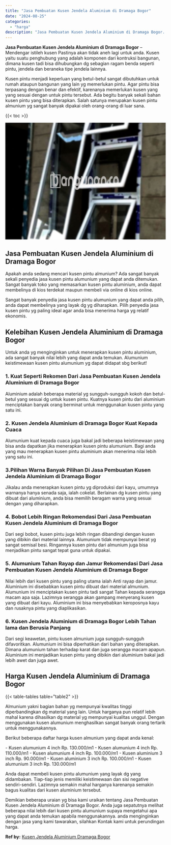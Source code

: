 ```yaml
---
title: "Jasa Pembuatan Kusen Jendela Aluminium di Dramaga Bogor"
date: "2024-08-25"
categories: 
  - "harga"
description: "Jasa Pembuatan Kusen Jendela Aluminium di Dramaga Bogor. Demikian beberapa uraian yg bisa kami uraikan tentang Jasa Pembuatan Kusen Jendela Aluminium di Dram..."
---
```


**Jasa Pembuatan Kusen Jendela Aluminium di Dramaga Bogor** – Mendengar istileh kusen Pastinya akan tidak aneh lagi untuk anda. Kusen yaitu suatu penghubung yang adalah komponen dari kontruksi bangunan, dimana kusen tadi bisa dihubungkan dg sebagian ragam benda seperti pintu, jendela dan beraneka tipe jendela lainnya.

Kusen pintu menjadi keperluan yang betul-betul sangat dibutuhkan untuk rumah ataupun bangunan yang lain yg memerlukan pintu. Agar pintu bisa terpasang dengan benar dan efektif, karenanya memerlukan kusen yang yang sesuai dengan untuk pintu tersebut. Ada begitu banyak sekali bahan kusen pintu yang bisa diterapkan. Salah satunya merupakan kusen pintu almunium yg sangat banyak dipakai oleh orang-orang di luar sana.

{{< toc >}}

![Jasa Pembuatan Kusen Jendela Aluminium di Dramaga Bogor](/images/harga-kusen-jendela-alumunium-28.png)

## Jasa Pembuatan Kusen Jendela Aluminium di Dramaga Bogor

Apakah anda sedang mencari kusen pintu almunium? Ada sangat banyak sekali penyedia jasa kusen pintu alumunium yang dapat anda ditemukan. Sangat banyak toko yang memasarkan kusen pintu aluminium, anda dapat membelinya di kios terdekat maupun membeli via online di kios online.

Sangat banyak penyedia jasa kusen pintu alumunium yang dapat anda pilih, anda dapat membelinya yang layak dg yg diharapkan. Pilih penyedia jasa kusen pintu yg paling ideal agar anda bisa menerima harga yg relatif ekonomis.

## Kelebihan Kusen Jendela Aluminium di Dramaga Bogor

Untuk anda yg menginginkan untuk menerapkan kusen pintu aluminium, ada sangat banyak nilai lebih yang dapat anda temukan. Alumunium keistimewaan kusen pintu alumunium yg dapat didapat sbg berikut!

### 1\. Kuat Seperti Rekomen Dari Jasa Pembuatan Kusen Jendela Aluminium di Dramaga Bogor

Aluminium adalah beberapa material yg sungguh-sungguh kokoh dan betul-betul yang sesuai dg untuk kusen pintu. Kuatnya kusen pintu dari aluminium menciptakan banyak orang berminat untuk menggunakan kusen pintu yang satu ini.

### 2\. Kusen Jendela Aluminium di Dramaga Bogor Kuat Kepada Cuaca

Alumunium kuat kepada cuaca juga bakal jadi beberapa keistimewaan yang bisa anda dapatkan jika menerapkan kusen pintu alumunium. Bagi anda yang mau menerapkan kusen pintu aluminium akan menerima nilai lebih yang satu ini.

### 3.Pilihan Warna Banyak Pilihan Di Jasa Pembuatan Kusen Jendela Aluminium di Dramaga Bogor

Jikalau anda menerapkan kusen pintu yg diproduksi dari kayu, umumnya warnanya hanya senada saja, ialah cokelat. Berlainan dg kusen pintu yang dibuat dari aluminium, anda bisa memilih beragam warna yang sesuai dengan yang diharapkan.

### 4\. Bobot Lebih Ringan Rekomendasi Dari Jasa Pembuatan Kusen Jendela Aluminium di Dramaga Bogor

Dari segi bobot, kusen pintu juga lebih ringan dibandingi dengan kusen yang dibikin dari material lainnya. Alumunium tidak mempunyai berat yg sangat semisal besi. Ringannya kusen pintu dari almunium juga bisa menjadikan pintu sangat tepat guna untuk dipakai.

### 5\. Alumunium Tahan Rayap dan Jamur Rekomendasi Dari Jasa Pembuatan Kusen Jendela Aluminium di Dramaga Bogor

Nilai lebih dari kusen pintu yang paling utama ialah Anti rayap dan jamur. Aluminium ini disebabkan kusen pintu dibuat dari material almunium. Alumunium ini menciptakan kusen pintu tadi sangat Tahan kepada serangga macam apa saja. Lazimnya serangga akan gampang menyerang kusen yang dibuat dari kayu. Aluminium ini bisa menyebabkan keroposnya kayu dan rusaknya pintu yang diaplikasikan.

### 6\. Kusen Jendela Aluminium di Dramaga Bogor Lebih Tahan lama dan Berusia Panjang

Dari segi keawetan, pintu kusen almunium juga sungguh-sungguh difavoritkan. Alumunium ini bisa diperhatikan dari bahan yang diterapkan. Dimana alumunium tahan terhadap karat dan juga serangga macam apapun. Aluminium ini menjadikan kusen pintu yang dibikin dari aluminium bakal jadi lebih awet dan juga awet.

## Harga Kusen Jendela Aluminium di Dramaga Bogor

{{< table-tables table="table2" >}}

Almunium yakni bagian bahan yg mempunyai kwalitas tinggi diperbandingkan dg material yang lain. Untuk harganya pun relatif lebih mahal karena dihasilkan dg material yg mempunyai kualitas unggul. Dengan menggunakan kusen alumunium menghasilkan sangat banyak orang tertarik untuk menggunakannya.

Berikut beberapa daftar harga kusen almunium yang dapat anda kenal:

\- Kusen alumunium 4 inch Rp. 130.000/m1 - Kusen alumunium 4 inch Rp. 110.000/m1 - Kusen alumunium 4 inch Rp. 100.000/m1 - Kusen aluminium 3 inch Rp. 90.000/m1 - Kusen aluminium 3 inch Rp. 100.000/m1 - Kusen alumunium 3 inch Rp. 130.000/m1

Anda dapat membeli kusen pintu alumunium yang layak dg yang didambakan. Tiap-tiap jenis memiliki keistimewaan dan sisi negative sendiri-sendiri. Lazimnya semakin mahal harganya karenanya semakin bagus kualitas dari kusen aluminium tersebut.

Demikian beberapa uraian yg bisa kami uraikan tentang Jasa Pembuatan Kusen Jendela Aluminium di Dramaga Bogor. Anda juga sepatutnya melihat beberapa nilai lebih dari kusen pintu alumunium supaya mengetahui apa yang dapat anda temukan apabila menggunakannya. anda menginginkan dengan jasa yang kami tawarakan, silahkan Kontak kami untuk perundingan harga.

**Ref by:** [Kusen Jendela Aluminium Dramaga Bogor](https://id.wikipedia.org/wiki/Kusen)
